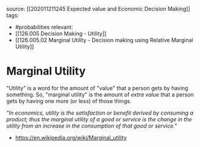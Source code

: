 source: [[202011211245 Expected value and Economic Decision Making]]
tags:
- #probabilities 
relevant:
- [[126.005 Decision Making - Utility]]
- [[126.005.02 Marginal Utility - Decision making using Relative Marginal Utility]]

# Marginal Utility

"Utility" is a word for the amount of "value" that a person gets by having something. So, "marginal utility" is the amount of _extra value_ that a person gets by having one more (or less) of those things.

_"In economics, utility is the satisfaction or benefit derived by consuming a product; thus the marginal utility of a good or service is the change in the utility from an increase in the consumption of that good or service."_
- https://en.wikipedia.org/wiki/Marginal_utility

